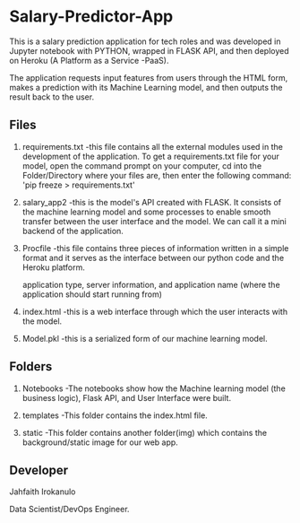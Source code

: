 # Salary-Predictor-App
This is a salary prediction application for tech roles and was developed in Jupyter notebook with PYTHON, wrapped in FLASK API, and then deployed on Heroku (A Platform as a Service -PaaS).

The application requests input features from users through the HTML form, makes a prediction with its Machine Learning model, and then outputs the result back to the user.

## Files
1. requirements.txt -this file contains all the external modules used in the development of the application. To get a requirements.txt file for your model, 
open the command prompt on your computer, cd into the Folder/Directory where your files are, then enter the following command: 'pip freeze > requirements.txt'

2. salary_app2 -this is the model's API created with FLASK. It consists of the machine learning model and some processes to enable smooth transfer between 
the user interface and the model. We can call it a mini backend of the application.

3. Procfile -this file contains three pieces of information written in a simple format and it serves as the interface between our python code and the Heroku platform.
 
   application type, server information, and application name (where the application should start running from)

4. index.html -this is a web interface through which the user interacts with the model.

5. Model.pkl -this is a serialized form of our machine learning model.


## Folders
1. Notebooks -The notebooks show how the Machine learning model (the business logic), Flask API, and User Interface were built.

2. templates -This folder contains the index.html file.

3. static -This folder contains another folder(img) which contains the background/static image for our web app.


## Developer
Jahfaith Irokanulo

Data Scientist/DevOps Engineer.
